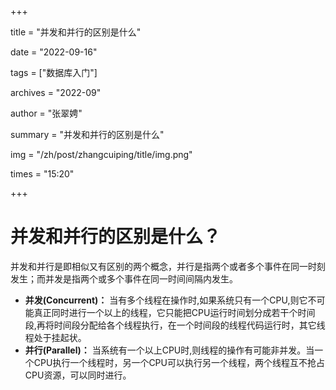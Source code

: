 +++

title = "并发和并行的区别是什么" 

date = "2022-09-16" 

tags = ["数据库入门"] 

archives = "2022-09" 

author = "张翠娉" 

summary = "并发和并行的区别是什么"

img = "/zh/post/zhangcuiping/title/img.png" 

times = "15:20"

+++

# 并发和并行的区别是什么？

并发和并行是即相似又有区别的两个概念，并行是指两个或者多个事件在同一时刻发生；而并发是指两个或多个事件在同一时间间隔内发生。

- **并发(Concurrent)：** 当有多个线程在操作时,如果系统只有一个CPU,则它不可能真正同时进行一个以上的线程，它只能把CPU运行时间划分成若干个时间段,再将时间段分配给各个线程执行，在一个时间段的线程代码运行时，其它线程处于挂起状。  
- **并行(Parallel)：** 当系统有一个以上CPU时,则线程的操作有可能非并发。当一个CPU执行一个线程时，另一个CPU可以执行另一个线程，两个线程互不抢占CPU资源，可以同时进行。 

